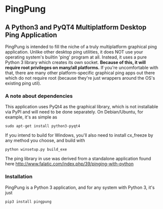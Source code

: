 # PingPung 
## A Python3 and PyQT4 Multiplatform Desktop Ping Application

PingPung is intended to fill the niche of a truly multiplatform graphical ping application.  Unlike other desktop ping
utilities, it does NOT use your operating system's builtin 'ping' program at all.  Instead, it uses a pure Python 3
library which creates its own socket.  **Because of this, it will require root privileges on many/all platforms.**
If you're uncomfortable with that, there are many other platform-specific graphical ping apps out there which do not 
require root (because they're just wrappers around the OS's existing ping util).   
  
### A note about dependencies
This application uses PyQt4 as the graphical library, which is not installable via PyPI and will need to be done
separately.  On Debian/Ubuntu, for example, it's as simple as

    sudo apt-get install python3-pyqt4

If you intend to build for Windows, you'll also need to install cx_freeze by any method you choose, and build with
    
    python winsetup.py build_exe

The ping library in use was derived from a standalone application found here
http://www.falatic.com/index.php/39/pinging-with-python

### Installation
PingPung is a Python 3 application, and for any system with Python 3, it's just

    pip3 install pingpung

